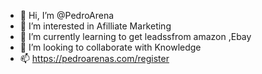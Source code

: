 - 👋 Hi, I’m @PedroArena
- 👀 I’m interested in Afilliate Marketing
- 🌱 I’m currently learning to get leadssfrom amazon ,Ebay
- 💞️ I’m looking to collaborate with Knowledge 
- 📫 https://pedroarenas.com/register

<!---
PedroArena/PedroArena is a ✨ special ✨ repository because its `README.md` (this file) appears on your GitHub profile.
You can click the Preview link to take a look at your changes.
--->
